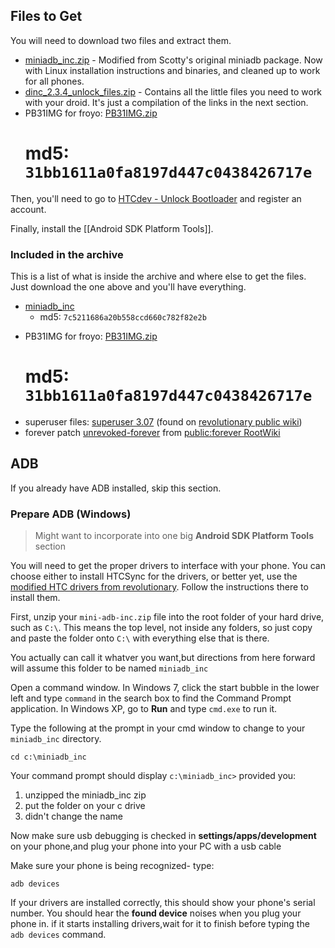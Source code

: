 ## Files to Get

You will need to download two files and extract them.

* [miniadb_inc.zip](http://dl.dropbox.com/u/22186524/files/miniadb_inc.zip) - Modified from Scotty's original miniadb package. Now with Linux installation instructions and binaries, and cleaned up to work for all phones.
* [dinc_2.3.4_unlock_files.zip](http://dl.dropbox.com/u/22186524/files/dinc_2.3.4_unlock_files.zip) - Contains all the little files you need to work with your droid. It's just a compilation of the links in the next section.
* PB31IMG for froyo: [PB31IMG.zip](http://www.mediafire.com/?uvha2u2pv3xp8d5)
  # md5: `31bb1611a0fa8197d447c0438426717e`

Then, you'll need to go to [HTCdev - Unlock Bootloader](http://www.htcdev.com/bootloader) and register an account.

Finally, install the [[Android SDK Platform Tools]].
  
### Included in the archive

This is a list of what is inside the archive and where else to get the files. Just download the one above and you'll have everything.

* [miniadb_inc](http://www.mediafire.com/?o6c4kq4wyccuom5)
  * md5: `7c5211686a20b558ccd660c782f82e2b`
- PB31IMG for froyo: [PB31IMG.zip](http://www.mediafire.com/?uvha2u2pv3xp8d5)
  # md5: `31bb1611a0fa8197d447c0438426717e`
- superuser files: [superuser 3.07](http://downloads.androidsu.com/superuser/Superuser-3.0.7-efgh-signed.zip) (found on [revolutionary public wiki](http://unrevoked.com/rootwiki/doku.php/public/revolutionary))
- forever patch [unrevoked-forever](http://downloads.unrevoked.com/forever/current/unrevoked-forever.zip) from [public:forever RootWiki](http://unrevoked.com/rootwiki/doku.php/public/forever)

## ADB

If you already have ADB installed, skip this section.

### Prepare ADB (Windows)

> Might want to incorporate into one big **Android SDK Platform Tools** section

You will need to get the proper drivers to interface with your phone. You can choose either to install HTCSync for the drivers, or better yet, use the [modified HTC drivers from revolutionary](http://downloads.unrevoked.com/HTCDriver3.0.0.007.exe). Follow the instructions there to install them.

First, unzip your `mini-adb-inc.zip` file into the root folder of your hard drive, such as `C:\`. This means the top level, not inside any folders, so just copy and paste the folder onto `C:\` with everything else that is there.

You actually can call it whatver you want,but directions from here forward will assume this folder to be named `miniadb_inc`

Open a command window. In Windows 7, click the start bubble in the lower left and type `command` in the search box to find the Command Prompt application. In Windows XP, go to **Run** and type `cmd.exe` to run it.

Type the following at the prompt in your cmd window to change to your `miniadb_inc` directory. 

    cd c:\miniadb_inc

Your command prompt should display `c:\miniadb_inc>` provided you: 

1. unzipped the miniadb_inc zip
2. put the folder on your c drive
3. didn't change the name

Now make sure usb debugging is checked in **settings/apps/development** on your phone,and plug your phone into your PC with a usb cable

Make sure your phone is being recognized- type:

    adb devices

If your drivers are installed correctly, this should show your phone's serial number. You should hear the **found device** noises when you plug your phone in. if it starts installing drivers,wait for it to finish before typing the `adb devices` command.
